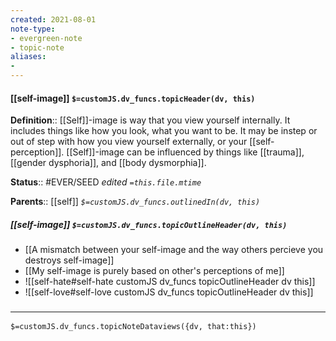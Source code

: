 ```yaml
---
created: 2021-08-01
note-type: 
- evergreen-note
- topic-note
aliases:
- 
---
```


#### [[self-image]] `$=customJS.dv_funcs.topicHeader(dv, this)`

**Definition**:: [[Self]]-image is way that you view yourself internally. It includes things like how you look, what you want to be. It may be instep or out of step with how you view yourself externally, or your [[self-perception]]. [[Self]]-image can be influenced by things like [[trauma]], [[gender dysphoria]], and [[body dysmorphia]].


**Status**:: #EVER/SEED 
*edited `=this.file.mtime`*

**Parents**:: [[self]]
*`$=customJS.dv_funcs.outlinedIn(dv, this)`*

##### [[self-image]] `$=customJS.dv_funcs.topicOutlineHeader(dv, this)`
- [[A mismatch between your self-image and the way others percieve you destroys self-image]]
- [[My self-image is purely based on other's perceptions of me]]
- ![[self-hate#self-hate customJS dv_funcs topicOutlineHeader dv this]]
- ![[self-love#self-love customJS dv_funcs topicOutlineHeader dv this]]

### <hr class="dataviews"/>

`$=customJS.dv_funcs.topicNoteDataviews({dv, that:this})`



